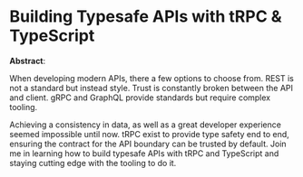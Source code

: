 # Building Typesafe APIs with tRPC & TypeScript

**Abstract**:

When developing modern APIs, there a few options to choose from. REST is not a standard  but instead style. Trust is constantly broken between the API and client. gRPC and GraphQL provide standards but require complex tooling.

Achieving a consistency in data, as well as a great developer experience seemed impossible until now. tRPC exist to provide type safety end to end, ensuring the contract for the API boundary can be trusted by default. Join me in learning how to build typesafe APIs with tRPC and TypeScript and staying cutting edge with the tooling to do it.

